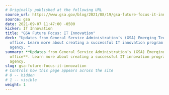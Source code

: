 ```yaml
---
# Originally published at the following URL
source_url: https://www.gsa.gov/blog/2021/08/19/gsa-future-focus-it-innovation
source: gsa
date: 2021-09-07 11:47:00 -0500
kicker: IT Innovation
title: "GSA Future Focus: IT Innovation"
deck: "Updates from General Service Administration’s (GSA) Emerging Technology
  office. Learn more about creating a successful IT innovation program for your
  agency. "
summary: **Updates from General Service Administration’s (GSA) Emerging Technology
  office**. Learn more about creating a successful IT innovation program for your
  agency.
slug: gsa-future-focus-it-innovation
# Controls how this page appears across the site
# 0 -- hidden
# 1 -- visible
weight: 1
---
```

